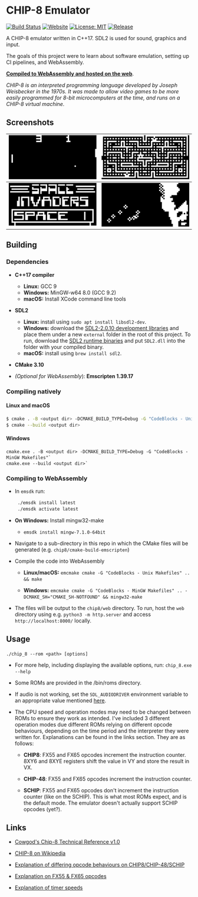 # CHIP-8 Emulator

[![Build Status](https://img.shields.io/travis/dominikrys/chip8/master?style=flat-square)](https://travis-ci.com/dominikrys/chip8)
[![Website](https://img.shields.io/website?down_color=lightgrey&style=flat-square&down_message=offline&up_color=brightgreen&up_message=online&url=https%3A%2F%2Fdominikrys.com%2Fchip8)](https://dominikrys.com/chip8/)
[![License: MIT](https://img.shields.io/badge/License-MIT-blue.svg?style=flat-square)](https://opensource.org/licenses/MIT)
[![Release](https://img.shields.io/github/release/dominikrys/chip8.svg?style=flat-square)](https://github.com/dominikrys/chip8/releases)

A CHIP-8 emulator written in C++17. SDL2 is used for sound, graphics and input.

The goals of this project were to learn about software emulation, setting up CI pipelines, and WebAssembly.

[**Compiled to WebAssembly and hosted on the web**](http://dominikrys.com/chip8).

_CHIP-8 is an interpreted programming language developed by Joseph Weisbecker in the 1970s. It was made to allow video games to be more easily programmed for 8-bit microcomputers at the time, and runs on a CHIP-8 virtual machine._

## Screenshots

|           ![Pong](docs/img/pong.png)           |     ![Blinky](docs/img/blinky.png)     |
| :--------------------------------------------: | :------------------------------------: |
| ![Space Invaders](docs/img/space_invaders.png) | ![Trip8 Demo](docs/img/trip8_demo.png) |

## Building

### Dependencies

- **C++17 compiler**

  - **Linux:** GCC 9
  - **Windows:** MinGW-w64 8.0 (GCC 9.2)
  - **macOS:** Install XCode command line tools

- **SDL2**

  - **Linux:** install using `sudo apt install libsdl2-dev`.
  - **Windows:** download the [SDL2-2.0.10 development libraries](https://www.libsdl.org/download-2.0.php) and place them under a new `external` folder in the root of this project. To run, download the [SDL2 runtime binaries](https://www.libsdl.org/download-2.0.php) and put `SDL2.dll` into the folder with your compiled binary.
  - **macOS:** install using `brew install sdl2`.

- **CMake 3.10**

- _(Optional for WebAssembly_): **Emscripten 1.39.17**

### Compiling natively

#### Linux and macOS

```bash
$ cmake . -B <output dir> -DCMAKE_BUILD_TYPE=Debug -G "CodeBlocks - Unix Makefiles"
$ cmake --build <output dir>
```

#### Windows

```console
cmake.exe . -B <output dir> -DCMAKE_BUILD_TYPE=Debug -G "CodeBlocks - MinGW Makefiles"`
cmake.exe --build <output dir>`  
```

### Compiling to WebAssembly

- In `emsdk` run:

  ```bash
   ./emsdk install latest
   ./emsdk activate latest
  ```

- **On Windows:** Install mingw32-make

  - `emsdk install mingw-7.1.0-64bit`

- Navigate to a sub-directory in this repo in which the CMake files will be generated (e.g. `chip8/cmake-build-emscripten`)

- Compile the code into WebAssembly

  - **Linux/macOS:** `emcmake cmake -G "CodeBlocks - Unix Makefiles" .. && make`

  - **Windows:** `emcmake cmake -G "CodeBlocks - MinGW Makefiles" .. -DCMAKE_SH="CMAKE_SH-NOTFOUND" && mingw32-make`

- The files will be output to the `chip8/web` directory. To run, host the `web` directory using e.g. `python3 -m http.server` and access `http://localhost:8000/` locally.

## Usage

`./chip_8 --rom <path> [options]`

- For more help, including displaying the available options, run: `chip_8.exe --help`

- Some ROMs are provided in the /bin/roms directory.

- If audio is not working, set the `SDL_AUDIODRIVER` environment variable to an appropriate value mentioned [here](https://wiki.libsdl.org/FAQUsingSDL).

- The CPU speed and operation modes may need to be changed between ROMs to ensure they work as intended. I've included 3 different operation modes due different ROMs relying on different opcode behaviours, depending on the time period and the interpreter they were written for. Explanations can be found in the links section. They are as follows:

  - **CHIP8**: FX55 and FX65 opcodes increment the instruction counter. 8XY6 and 8XYE registers shift the value in VY and store the result in VX.

  - **CHIP-48**: FX55 and FX65 opcodes increment the instruction counter.

  - **SCHIP**: FX55 and FX65 opcodes don't increment the instruction counter (like on the SCHIP). This is what most ROMs expect, and is the default mode. The emulator doesn't actually support SCHIP opcodes (yet?).

## Links

- [Cowgod's Chip-8 Technical Reference v1.0](http://devernay.free.fr/hacks/chip8/C8TECH10.HTM)

- [CHIP-8 on Wikipedia](https://en.wikipedia.org/wiki/CHIP-8)

- [Explanation of differing opcode behaviours on CHIP8/CHIP-48/SCHIP](https://www.reddit.com/r/programming/comments/3ca4ry/writing_a_chip8_interpreteremulator_in_c14_10/csuepjm/)

- [Explanation on FX55 & FX65 opcodes](https://github.com/Chromatophore/HP48-Superchip/blob/master/investigations/quirk_i.md)

- [Explanation of timer speeds](<https://github.com/AfBu/haxe-CHIP-8-emulator/wiki/(Super)CHIP-8-Secrets#speed-of-emulation>)
